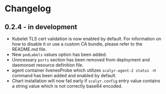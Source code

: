 # Changelog

## 0.2.4 - in development

* Kubelet TLS cert validation is now enabled by default. For information on how to disable it or
  use a custom CA bundle, please refer to the README.md file.
* New ``podLabels`` values option has been added.
* Unncessary ``ports`` section has been removed from deployment and daemonset resource definition
  file.
* agent container livenesProbe which utilizes ``scalyr-agent-2 status -H`` command has been added
  and enabled by default.
* Chart installation will now fail early if ``scalyr.config`` entry value contains a string value
  which is not correctly base64 encoded.
